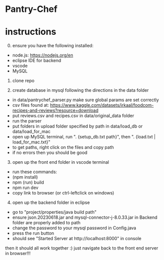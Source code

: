 # Pantry-Chef

# instructions 

0. ensure you have the following installed:
- node.js: https://nodejs.org/en
- eclipse IDE for backend
- vscode
- MySQL

1. clone repo 

2. create database in mysql following the directions in the data folder
- in data/pantrychef_parser.py make sure global params are set correctly
- csv files found at: https://www.kaggle.com/datasets/irkaal/foodcom-recipes-and-reviews?resource=download
- put reviews.csv and recipes.csv in data/original_data folder
- run the parser
- put folders in upload folder specified by path in data/load_db or data/load_for_mac
- open up MySQL terminal, run "\. {setup_db.txt path}", then "\. {load.txt | load_for_mac.txt}"
- to get paths, right click on the files and copy path
- if no errors then you should be good

3. open up the front end folder in vscode terminal
- run these commands:
- (npm install)
- npm (run) build
- npm run dev
- copy link to browser (or ctrl-leftclick on windows)

4. open up the backend folder in eclipse
- go to "project/properties/java build path"
- ensure json.20230618.jar and mysql-connector-j-8.0.33.jar in Backend folder are properly added to path
- change the password to your mysql password in Config.java
- press the run button
- should see "Started Server at http://localhost:8000" in console

then it should all work together :)
just navigate back to the front end server in browser!!!

